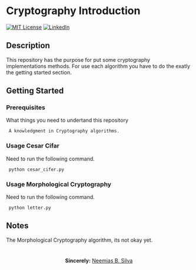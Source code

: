 # Cryptography Introduction

[![MIT License][license-shield]][license-url]
[![LinkedIn][linkedin-shield]][linkedin-url]

## Description 

This repository has the purpose for put some cryptography implementations methods. For use each algorithm you have to do the exatly the
getting started section.

## Getting Started

### Prerequisites
What things you need to undertand this repository

```
 A knowledgment in Cryptography algorithms.
```

### Usage Cesar Cifar

Need to run the following command.
```
 python cesar_cifer.py
```

### Usage Morphological Cryptography

Need to run the following command.
```
 python letter.py
```

## Notes

The Morphological Cryptography algorithm, its not okay yet.

# 

<p align="center"><b>Sincerely:</b> <a href="https://github.com/neemiasbsilva">Neemias B. Silva</a></p>


[license-shield]: https://img.shields.io/github/license/Ileriayo/markdown-badges?style=for-the-badge
[license-url]: https://github.com/neemiasbsilva/mlops-with-tensorflow-extends/blob/main/LICENSE.txt
[linkedin-shield]: https://img.shields.io/badge/linkedin-%230077B5.svg?style=for-the-badge&logo=linkedin&logoColor=white
[linkedin-url]: https://www.linkedin.com/in/neemias-buceli/